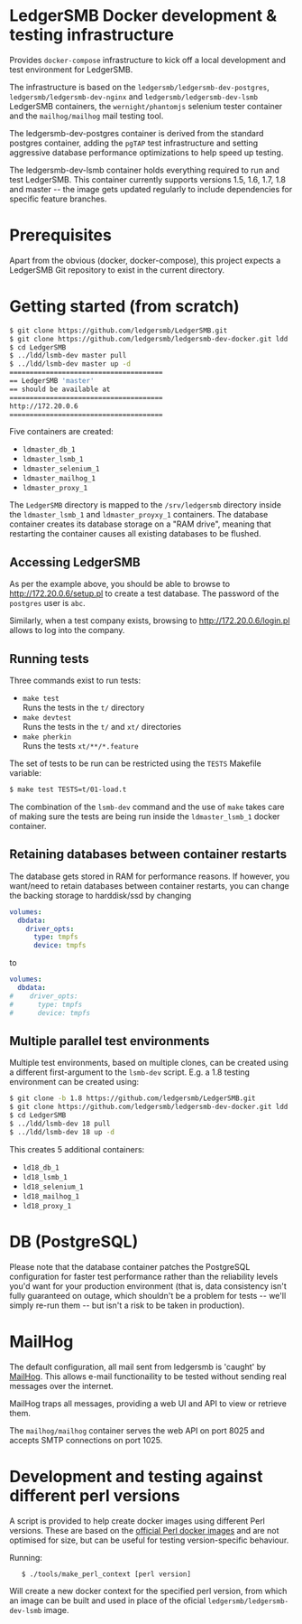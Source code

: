 # LedgerSMB Docker development & testing infrastructure

Provides `docker-compose` infrastructure to kick off a local development
and test environment for LedgerSMB.

The infrastructure is based on the `ledgersmb/ledgersmb-dev-postgres`,
`ledgersmb/ledgersmb-dev-nginx` and `ledgersmb/ledgersmb-dev-lsmb`
LedgerSMB containers, the `wernight/phantomjs`
selenium tester container and the `mailhog/mailhog` mail testing tool.

The ledgersmb-dev-postgres container is derived from the standard
postgres container, adding the `pgTAP` test infrastructure and setting
aggressive database performance optimizations to help speed up testing.

The ledgersmb-dev-lsmb container holds everything required to run and
test LedgerSMB. This container currently supports versions 1.5, 1.6, 1.7,
1.8 and master -- the image gets updated regularly to include dependencies
for specific feature branches.

# Prerequisites

Apart from the obvious (docker, docker-compose), this project expects
a LedgerSMB Git repository to exist in the current directory.

# Getting started (from scratch)

```sh
$ git clone https://github.com/ledgersmb/LedgerSMB.git
$ git clone https://github.com/ledgersmb/ledgersmb-dev-docker.git ldd
$ cd LedgerSMB
$ ../ldd/lsmb-dev master pull
$ ../ldd/lsmb-dev master up -d
======================================
== LedgerSMB 'master'
== should be available at
======================================
http://172.20.0.6
======================================
```

Five containers are created:

* `ldmaster_db_1`
* `ldmaster_lsmb_1`
* `ldmaster_selenium_1`
* `ldmaster_mailhog_1`
* `ldmaster_proxy_1`

The `LedgerSMB` directory is mapped to the `/srv/ledgersmb` directory
inside the `ldmaster_lsmb_1` and `ldmaster_proyxy_1` containers. The
database container creates its database storage on a "RAM drive",
meaning that restarting the container causes all existing databases
to be flushed.

## Accessing LedgerSMB

As per the example above, you should be able to browse to
http://172.20.0.6/setup.pl to create a test database. The password of
the `postgres` user is `abc`.

Similarly, when a test company exists, browsing to
http://172.20.0.6/login.pl allows to log into the company.

## Running tests

Three commands exist to run tests:

* `make test`  
   Runs the tests in the `t/` directory
* `make devtest`  
   Runs the tests in the `t/` and `xt/` directories
* `make pherkin`  
  Runs the tests `xt/**/*.feature`
  
The set of tests to be run can be restricted using the `TESTS` Makefile
variable:

```bash
$ make test TESTS=t/01-load.t
```

The combination of the `lsmb-dev` command and the use of `make` takes care
of making sure the tests are being run inside the `ldmaster_lsmb_1` docker
container.

## Retaining databases between container restarts

The database gets stored in RAM for performance reasons. If however,
you want/need to retain databases between container restarts, you can
change the backing storage to harddisk/ssd by changing

```yaml
volumes:
  dbdata:
    driver_opts:
      type: tmpfs
      device: tmpfs
```

to

```yaml
volumes:
  dbdata:
#    driver_opts:
#      type: tmpfs
#      device: tmpfs
```

## Multiple parallel test environments

Multiple test environments, based on multiple clones, can be created
using a different first-argument to the `lsmb-dev` script. E.g. a
1.8 testing environment can be created using:

```sh
$ git clone -b 1.8 https://github.com/ledgersmb/LedgerSMB.git
$ git clone https://github.com/ledgersmb/ledgersmb-dev-docker.git ldd
$ cd LedgerSMB
$ ../ldd/lsmb-dev 18 pull
$ ../ldd/lsmb-dev 18 up -d
```
This creates 5 additional containers:
* `ld18_db_1`
* `ld18_lsmb_1`
* `ld18_selenium_1`
* `ld18_mailhog_1`
* `ld18_proxy_1`



# DB (PostgreSQL)

Please note that the database container patches the PostgreSQL configuration
for faster test performance rather than the reliability levels you'd want
for your production environment (that is, data consistency isn't fully
guaranteed on outage, which shouldn't be a problem for tests -- we'll simply
re-run them -- but isn't a risk to be taken in production).


# MailHog

The default configuration, all mail sent from ledgersmb is 'caught' by
[MailHog](https://github.com/mailhog/MailHog). This allows e-mail
functionaility to be tested without sending real messages over the
internet.

MailHog traps all messages, providing a web UI and API to view or retrieve
them.

The `mailhog/mailhog` container serves the web API on port 8025 and accepts
SMTP connections on port 1025.



# Development and testing against different perl versions

A script is provided to help create docker images using different Perl
versions. These are based on the
[official Perl docker images](https://hub.docker.com/_/perl/) and are not
optimised for size, but can be useful for testing version-specific
behaviour.

Running:

```sh
   $ ./tools/make_perl_context [perl version]
```

Will create a new docker context for the specified perl version, from
which an image can be built and used in place of the oficial
`ledgersmb/ledgersmb-dev-lsmb` image.
